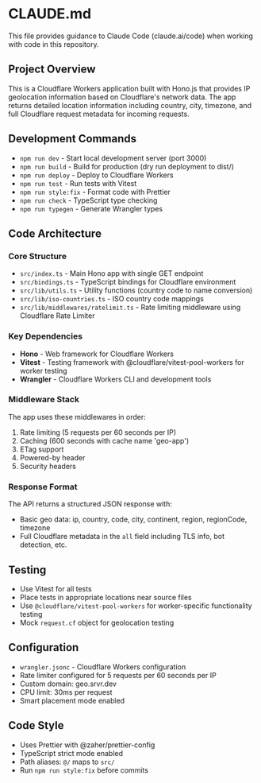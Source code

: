 # CLAUDE.md

This file provides guidance to Claude Code (claude.ai/code) when working with code in this repository.

## Project Overview

This is a Cloudflare Workers application built with Hono.js that provides IP geolocation information based on Cloudflare's network data. The app returns detailed location information including country, city, timezone, and full Cloudflare request metadata for incoming requests.

## Development Commands

-   `npm run dev` - Start local development server (port 3000)
-   `npm run build` - Build for production (dry run deployment to dist/)
-   `npm run deploy` - Deploy to Cloudflare Workers
-   `npm run test` - Run tests with Vitest
-   `npm run style:fix` - Format code with Prettier
-   `npm run check` - TypeScript type checking
-   `npm run typegen` - Generate Wrangler types

## Code Architecture

### Core Structure

-   `src/index.ts` - Main Hono app with single GET endpoint
-   `src/bindings.ts` - TypeScript bindings for Cloudflare environment
-   `src/lib/utils.ts` - Utility functions (country code to name conversion)
-   `src/lib/iso-countries.ts` - ISO country code mappings
-   `src/lib/middlewares/ratelimit.ts` - Rate limiting middleware using Cloudflare Rate Limiter

### Key Dependencies

-   **Hono** - Web framework for Cloudflare Workers
-   **Vitest** - Testing framework with @cloudflare/vitest-pool-workers for worker testing
-   **Wrangler** - Cloudflare Workers CLI and development tools

### Middleware Stack

The app uses these middlewares in order:

1. Rate limiting (5 requests per 60 seconds per IP)
2. Caching (600 seconds with cache name 'geo-app')
3. ETag support
4. Powered-by header
5. Security headers

### Response Format

The API returns a structured JSON response with:

-   Basic geo data: ip, country, code, city, continent, region, regionCode, timezone
-   Full Cloudflare metadata in the `all` field including TLS info, bot detection, etc.

## Testing

-   Use Vitest for all tests
-   Place tests in appropriate locations near source files
-   Use `@cloudflare/vitest-pool-workers` for worker-specific functionality testing
-   Mock `request.cf` object for geolocation testing

## Configuration

-   `wrangler.jsonc` - Cloudflare Workers configuration
-   Rate limiter configured for 5 requests per 60 seconds per IP
-   Custom domain: geo.srvr.dev
-   CPU limit: 30ms per request
-   Smart placement mode enabled

## Code Style

-   Uses Prettier with @zaher/prettier-config
-   TypeScript strict mode enabled
-   Path aliases: `@/` maps to `src/`
-   Run `npm run style:fix` before commits
